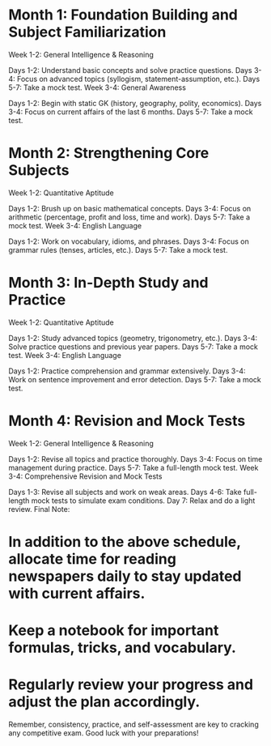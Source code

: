 # Month 1: Foundation Building and Subject Familiarization

Week 1-2: General Intelligence & Reasoning

Days 1-2: Understand basic concepts and solve practice questions.
Days 3-4: Focus on advanced topics (syllogism, statement-assumption, etc.).
Days 5-7: Take a mock test.
Week 3-4: General Awareness

Days 1-2: Begin with static GK (history, geography, polity, economics).
Days 3-4: Focus on current affairs of the last 6 months.
Days 5-7: Take a mock test.

# Month 2: Strengthening Core Subjects

Week 1-2: Quantitative Aptitude

Days 1-2: Brush up on basic mathematical concepts.
Days 3-4: Focus on arithmetic (percentage, profit and loss, time and work).
Days 5-7: Take a mock test.
Week 3-4: English Language

Days 1-2: Work on vocabulary, idioms, and phrases.
Days 3-4: Focus on grammar rules (tenses, articles, etc.).
Days 5-7: Take a mock test.

# Month 3: In-Depth Study and Practice

Week 1-2: Quantitative Aptitude

Days 1-2: Study advanced topics (geometry, trigonometry, etc.).
Days 3-4: Solve practice questions and previous year papers.
Days 5-7: Take a mock test.
Week 3-4: English Language

Days 1-2: Practice comprehension and grammar extensively.
Days 3-4: Work on sentence improvement and error detection.
Days 5-7: Take a mock test.
# Month 4: Revision and Mock Tests

Week 1-2: General Intelligence & Reasoning

Days 1-2: Revise all topics and practice thoroughly.
Days 3-4: Focus on time management during practice.
Days 5-7: Take a full-length mock test.
Week 3-4: Comprehensive Revision and Mock Tests

Days 1-3: Revise all subjects and work on weak areas.
Days 4-6: Take full-length mock tests to simulate exam conditions.
Day 7: Relax and do a light review.
Final Note:

# In addition to the above schedule, allocate time for reading newspapers daily to stay updated with current affairs.
# Keep a notebook for important formulas, tricks, and vocabulary.
# Regularly review your progress and adjust the plan accordingly.
Remember, consistency, practice, and self-assessment are key to cracking any competitive exam. Good luck with your preparations!
